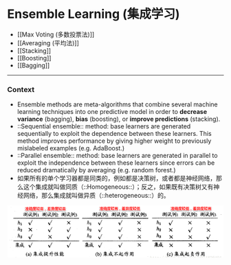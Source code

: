 # Ensemble Learning (集成学习)

* [[Max Voting (多数投票法)]]
* [[Averaging (平均法)]]
* [[Stacking]]
* [[Boosting]]
* [[Bagging]]

----

### Context

* Ensemble methods are meta-algorithms that combine several machine learning techniques into one predictive model in order to **decrease** **variance** (bagging), **bias** (boosting), or **improve predictions** (stacking).
* ::Sequential ensemble:: method: base learners are generated sequentially to exploit the dependence between these learners. This method improves performance by giving higher weight to previously mislabeled examples (e.g. AdaBoost.)
* ::Parallel ensemble:: method: base learners are generated in parallel to exploit the independence between these learners since errors can be reduced dramatically by averaging (e.g. random forest.)
* 如果所有的单个学习器都是同类的，例如都是决策树，或者都是神经网络，那么这个集成就叫做同质（::Homogeneous::）；反之，如果既有决策树又有神经网络，那么集成就叫做异质（::heterogeneous::）的。

![](Images/14579564-7850fa5c943ee854.png)

